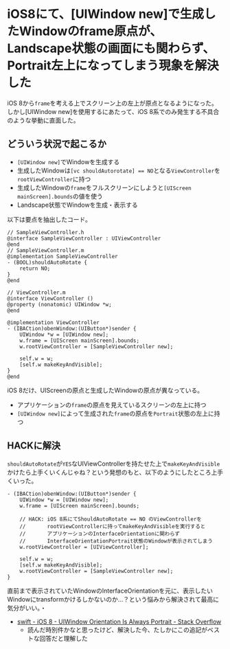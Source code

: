 # iOS8にて、[UIWindow new]で生成したWindowのframe原点が、Landscape状態の画面にも関わらず、Portrait左上になってしまう現象を解決した

iOS 8から`frame`を考える上でスクリーン上の左上が原点となるようになった。
しかし[UIWindow new]を使用するにあたって、iOS 8系でのみ発生する不具合のような挙動に直面した。

## どういう状況で起こるか

- `[UIWindow new]`でWindowを生成する
- 生成したWindowは`[vc shouldAutorotate] == NO`となる`ViewController`を`rootViewController`に持つ
- 生成したWindowの`frame`をフルスクリーンにしようと`[UIScreen mainScreen].bounds`の値を使う
- Landscape状態でWindowを生成・表示する

以下は要点を抽出したコード。

```objc
// SampleViewController.h
@interface SampleViewController : UIViewController
@end
// SampleViewController.m
@implementation SampleViewController
- (BOOL)shouldAutoRotate {
    return NO;
}
@end
```

```objc
// ViewController.m
@interface ViewController ()
@property (nonatomic) UIWindow *w;
@end

@implementation ViewController
- (IBACtion)obenWindow:(UIButton*)sender {
    UIWindow *w = [UIWindow new];
    w.frame = [UIScreen mainScreen].bounds;
    w.rootViewController = [SampleViewController new];

    self.w = w;
    [self.w makeKeyAndVisible];
}
@end
```

iOS 8だけ、UIScreenの原点と生成したWindowの原点が異なっている。

- アプリケーションの`frame`の原点を見えているスクリーンの左上に持つ
- `[UIWindow new]`によって生成された`frame`の原点を`Portrait`状態の左上に持つ

## HACKに解決

`shouldAutoRotate`が`YES`なUIViewControllerを持たせた上で`makeKeyAndVisible`かけたら上手くいくんじゃね？という発想のもと、以下のようにしたところ上手くいった。

```objc
- (IBACtion)obenWindow:(UIButton*)sender {
    UIWindow *w = [UIWindow new];
    w.frame = [UIScreen mainScreen].bounds;

    // HACK: iOS 8系にてShouldAutoRotate == NO のViewControllerを
    //       rootViewControllerに持ってmakeKeyAndVisibleを実行すると
    //       アプリケーションのInterfaceOrientationに関わらず
    //       InterfaceOrientationPortrait状態のWindowが表示されてしまう
    w.rootViewController = [UIViewController];

    self.w = w;
    [self.w makeKeyAndVisible];
    w.rootViewController = [SampleViewController new];
}
```

直前まで表示されていたWindowのInterfaceOrientationを元に、表示したいWindowにtransformかけるしかないのか…？という悩みから解決されて最高に気分がいい。・

- [swift - iOS 8 - UIWindow Orientation Is Always Portrait - Stack Overflow](https://stackoverflow.com/questions/26916009/ios-8-uiwindow-orientation-is-always-portrait)
    - 読んだ時別件かなと思ったけど、解決した今、たしかにこの追記がベストな回答だと理解した

